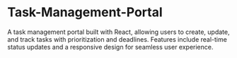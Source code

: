 # Task-Management-Portal
A task management portal built with React, allowing users to create, update, and track tasks with prioritization and deadlines. Features include real-time status updates and a responsive design for seamless user experience.
